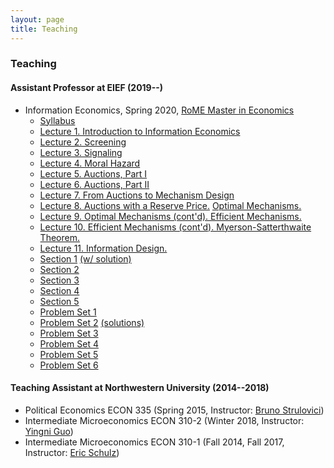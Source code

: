 ```yaml
---
layout: page
title: Teaching
---
```

### Teaching
#### Assistant Professor at EIEF (2019--)
* Information Economics, Spring 2020, [RoME Master in Economics](http://www.romemaster.it/)
  * [Syllabus](assets/2020_Information_Economics_Syllabus.pdf)
  * [Lecture 1. Introduction to Information Economics](assets/InformationEconomics_Lecture1_Spring2020.pdf)
  * [Lecture 2. Screening](assets/InformationEconomics_Lecture2_Spring2020.pdf)
  * [Lecture 3. Signaling](assets/InformationEconomics_Lecture3_Spring2020.pdf)
  * [Lecture 4. Moral Hazard](assets/InformationEconomics_Lecture4_Spring2020.pdf)
  * [Lecture 5. Auctions, Part I](assets/InformationEconomics_Lecture5_Spring2020.pdf)
  * [Lecture 6. Auctions, Part II](assets/InformationEconomics_Lecture6_Spring2020.pdf)
  * [Lecture 7. From Auctions to Mechanism Design](assets/InformationEconomics_Lecture7_Spring2020.pdf)
  * [Lecture 8. Auctions with a Reserve Price.](assets/InformationEconomics_Lecture8_1_Spring2020.pdf) [Optimal Mechanisms.](assets/InformationEconomics_Lecture8_2_Spring2020.pdf)
  * [Lecture 9. Optimal Mechanisms (cont'd). Efficient Mechanisms.](assets/InformationEconomics_Lecture9_Spring2020.pdf)
  * [Lecture 10. Efficient Mechanisms (cont'd). Myerson-Satterthwaite Theorem.](assets/InformationEconomics_Lecture10_Spring2020.pdf)
  * [Lecture 11. Information Design.](assets/InformationEconomics_Lecture11_Spring2020.pdf)
  * [Section 1](assets/InformationEconomics_Section1_Spring2020.pdf) [(w/ solution)](assets/InformationEconomics_Section1_withSolution_Spring2020.pdf)
  * [Section 2](assets/InformationEconomics_Section2_Spring2020.pdf)
  * [Section 3](assets/InformationEconomics_Section3_Spring2020.pdf)
  * [Section 4](assets/InformationEconomics_Section4_Spring2020.pdf)
  * [Section 5](assets/InformationEconomics_Section5_Spring2020.pdf)
  * [Problem Set 1](assets/Problem_Set_1.pdf)
  * [Problem Set 2](assets/Problem_Set_2.pdf) [(solutions)](assets/Problem_Set_2_Solutions.pdf)
  * [Problem Set 3](assets/Problem_Set_3.pdf)
  * [Problem Set 4](assets/Problem_Set_4.pdf)
  * [Problem Set 5](assets/Problem_Set_5.pdf)
  * [Problem Set 6](assets/Problem_Set_6.pdf)

#### Teaching Assistant at Northwestern University (2014--2018)
* Political Economics ECON 335 (Spring 2015, Instructor: [Bruno Strulovici](http://faculty.wcas.northwestern.edu/~bhs675/))
* Intermediate Microeconomics ECON 310-2 (Winter 2018, Instructor: [Yingni Guo](http://yingniguo.com/))
* Intermediate Microeconomics ECON 310-1 (Fall 2014, Fall 2017, Instructor: [Eric Schulz](https://www.economics.northwestern.edu/people/directory/eric-schulz.html))
